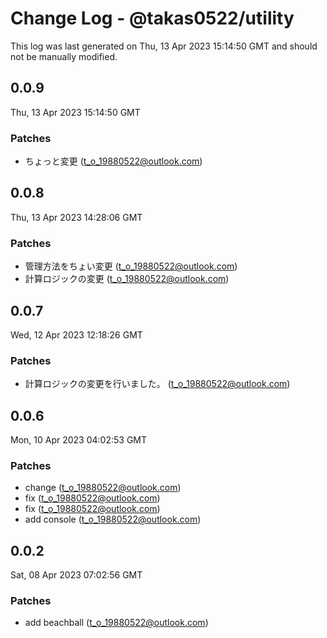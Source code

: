 # Change Log - @takas0522/utility

This log was last generated on Thu, 13 Apr 2023 15:14:50 GMT and should not be manually modified.

<!-- Start content -->

## 0.0.9

Thu, 13 Apr 2023 15:14:50 GMT

### Patches

- ちょっと変更 (t_o_19880522@outlook.com)

## 0.0.8

Thu, 13 Apr 2023 14:28:06 GMT

### Patches

- 管理方法をちょい変更 (t_o_19880522@outlook.com)
- 計算ロジックの変更 (t_o_19880522@outlook.com)

## 0.0.7

Wed, 12 Apr 2023 12:18:26 GMT

### Patches

- 計算ロジックの変更を行いました。 (t_o_19880522@outlook.com)

## 0.0.6

Mon, 10 Apr 2023 04:02:53 GMT

### Patches

- change (t_o_19880522@outlook.com)
- fix (t_o_19880522@outlook.com)
- fix (t_o_19880522@outlook.com)
- add console (t_o_19880522@outlook.com)

## 0.0.2

Sat, 08 Apr 2023 07:02:56 GMT

### Patches

- add beachball (t_o_19880522@outlook.com)
